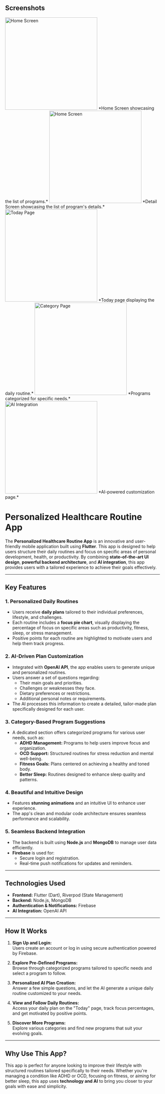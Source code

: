 ## Screenshots

<img src="https://github.com/TheSam912/time_sync_project/blob/main/assets/screenshots/main.PNG" alt="Home Screen" width="300"/>  
*Home Screen showcasing the list of programs.*

<img src="https://github.com/TheSam912/time_sync_project/blob/main/assets/screenshots/detail.PNG" alt="Home Screen" width="300"/>  
*Detail Screen showcasing the list of program's details.*

<img src="https://github.com/TheSam912/time_sync_project/blob/main/assets/screenshots/today.PNG" alt="Today Page" width="300"/>  
*Today page displaying the daily routine.*

<img src="https://github.com/TheSam912/time_sync_project/blob/main/assets/screenshots/category.PNG" alt="Category Page" width="300"/>  
*Programs categorized for specific needs.*

<img src="https://github.com/TheSam912/time_sync_project/blob/main/assets/screenshots/ai.PNG" alt="AI Integration" width="300"/>  
*AI-powered customization page.*


# Personalized Healthcare Routine App  

The **Personalized Healthcare Routine App** is an innovative and user-friendly mobile application built using **Flutter**. This app is designed to help users structure their daily routines and focus on specific areas of personal development, health, or productivity. By combining **state-of-the-art UI design**, **powerful backend architecture**, and **AI integration**, this app provides users with a tailored experience to achieve their goals effectively.  

---

## Key Features  

### 1. **Personalized Daily Routines**
- Users receive **daily plans** tailored to their individual preferences, lifestyle, and challenges.  
- Each routine includes a **focus pie chart**, visually displaying the percentage of focus on specific areas such as productivity, fitness, sleep, or stress management.  
- Positive points for each routine are highlighted to motivate users and help them track progress.  

### 2. **AI-Driven Plan Customization**
- Integrated with **OpenAI API**, the app enables users to generate unique and personalized routines.  
- Users answer a set of questions regarding:
  - Their main goals and priorities.
  - Challenges or weaknesses they face.
  - Dietary preferences or restrictions.
  - Additional personal notes or requirements.  
- The AI processes this information to create a detailed, tailor-made plan specifically designed for each user.  

### 3. **Category-Based Program Suggestions**
- A dedicated section offers categorized programs for various user needs, such as:
  - **ADHD Management:** Programs to help users improve focus and organization.
  - **OCD Support:** Structured routines for stress reduction and mental well-being.
  - **Fitness Goals:** Plans centered on achieving a healthy and toned body.
  - **Better Sleep:** Routines designed to enhance sleep quality and patterns.  

### 4. **Beautiful and Intuitive Design**
- Features **stunning animations** and an intuitive UI to enhance user experience.  
- The app's clean and modular code architecture ensures seamless performance and scalability.  

### 5. **Seamless Backend Integration**
- The backend is built using **Node.js** and **MongoDB** to manage user data efficiently.  
- **Firebase** is used for:
  - Secure login and registration.
  - Real-time push notifications for updates and reminders.  

---

## Technologies Used  

- **Frontend:** Flutter (Dart), Riverpod (State Management)  
- **Backend:** Node.js, MongoDB  
- **Authentication & Notifications:** Firebase  
- **AI Integration:** OpenAI API  

---

## How It Works  

1. **Sign Up and Login:**  
   Users create an account or log in using secure authentication powered by Firebase.  

2. **Explore Pre-Defined Programs:**  
   Browse through categorized programs tailored to specific needs and select a program to follow.  

3. **Personalized AI Plan Creation:**  
   Answer a few simple questions, and let the AI generate a unique daily routine customized to your needs.  

4. **View and Follow Daily Routines:**  
   Access your daily plan on the "Today" page, track focus percentages, and get motivated by positive points.  

5. **Discover More Programs:**  
   Explore various categories and find new programs that suit your evolving goals.  

---

## Why Use This App?  

This app is perfect for anyone looking to improve their lifestyle with structured routines tailored specifically to their needs. Whether you're managing a condition like ADHD or OCD, focusing on fitness, or aiming for better sleep, this app uses **technology and AI** to bring you closer to your goals with ease and simplicity.

